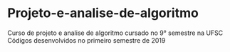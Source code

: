 # Projeto-e-analise-de-algoritmo
Curso de projeto e analise de algoritmo cursado no 9° semestre na UFSC  
Códigos desenvolvidos no primeiro semestre de 2019

